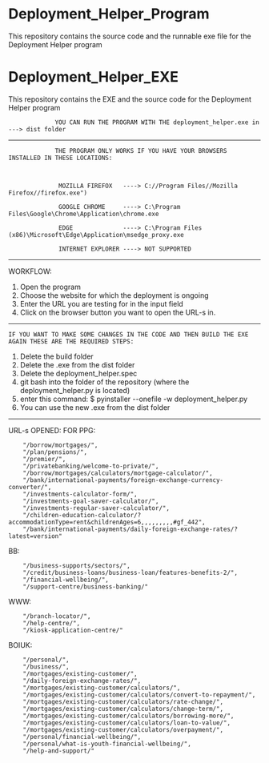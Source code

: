 # Deployment_Helper_Program
This repository contains the source code and the runnable exe file for the Deployment Helper program
# Deployment_Helper_EXE
This repository contains the EXE and the source code for the Deployment Helper program

                 YOU CAN RUN THE PROGRAM WITH THE deployment_helper.exe in ---> dist folder
--------------------------------------------------------------------------------------------------------------------------------------------------------------------------------

                 THE PROGRAM ONLY WORKS IF YOU HAVE YOUR BROWSERS INSTALLED IN THESE LOCATIONS:



                  MOZILLA FIREFOX   ----> C://Program Files//Mozilla Firefox//firefox.exe")

                  GOOGLE CHROME     ----> C:\Program Files\Google\Chrome\Application\chrome.exe

                  EDGE              ----> C:\Program Files (x86)\Microsoft\Edge\Application\msedge_proxy.exe

                  INTERNET EXPLORER ----> NOT SUPPORTED


--------------------------------------------------------------------------------------------------------------------------------------------------------------------------------
WORKFLOW:
1. Open the program
2. Choose the website for which the deployment is ongoing
3. Enter the URL you are testing for in the input field
4. Click on the browser button you want to open the URL-s in.

--------------------------------------------------------------------------------------------------------------------------------------------------------------------------------
    IF YOU WANT TO MAKE SOME CHANGES IN THE CODE AND THEN BUILD THE EXE AGAIN THESE ARE THE REQUIRED STEPS:

1. Delete the build folder
2. Delete the .exe from the dist folder
3. Delete the deployment_helper.spec
4. git bash into the folder of the repository (where the deployment_helper.py is located)
5. enter this command: $ pyinstaller --onefile -w deployment_helper.py
6. You can use the new .exe from the dist folder

--------------------------------------------------------------------------------------------------------------------------------------------------------------------------------
URL-s OPENED:
FOR PPG:

        "/borrow/mortgages/",    
        "/plan/pensions/",
        "/premier/",
        "/privatebanking/welcome-to-private/",
        "/borrow/mortgages/calculators/mortgage-calculator/",
        "/bank/international-payments/foreign-exchange-currency-converter/",
        "/investments-calculator-form/",
        "/investments-goal-saver-calculator/",
        "/investments-regular-saver-calculator/",
        "/children-education-calculator/?accommodationType=rent&childrenAges=6,,,,,,,,,#gf_442",
        "/bank/international-payments/daily-foreign-exchange-rates/?latest=version"
        
        
BB:

        "/business-supports/sectors/",   
        "/credit/business-loans/business-loan/features-benefits-2/",
        "/financial-wellbeing/",
        "/support-centre/business-banking/"
        
        
WWW:

        "/branch-locator/",
        "/help-centre/",
        "/kiosk-application-centre/"
        
     
BOIUK:

        "/personal/",
        "/business/",
        "/mortgages/existing-customer/",
        "/daily-foreign-exchange-rates/",
        "/mortgages/existing-customer/calculators/",
        "/mortgages/existing-customer/calculators/convert-to-repayment/",
        "/mortgages/existing-customer/calculators/rate-change/",
        "/mortgages/existing-customer/calculators/change-term/",
        "/mortgages/existing-customer/calculators/borrowing-more/",
        "/mortgages/existing-customer/calculators/loan-to-value/",
        "/mortgages/existing-customer/calculators/overpayment/",
        "/personal/financial-wellbeing/",
        "/personal/what-is-youth-financial-wellbeing/",
        "/help-and-support/"
        
     
